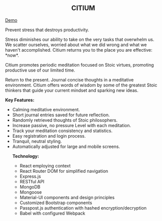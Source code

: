 <p align="center">
  <h2 align="center">CITIUM</h3>
  
  <p>
    <a href="https://raw.githubusercontent.com/scbrazil/citium/main/client/src/assets/images/citium-demo.webp?raw=true">
      Demo
    </a>  
  </p>
</p>

<p>Prevent stress that destroys productivity.</p>

<p>Stress diminishes our ability to take on the very tasks that overwhelm us. We scatter ourselves, worried about what we did wrong and what we haven't accomplished. Citium returns you to the place you are effective: *now*.</p>

<p>Citium promotes periodic meditation focused on Stoic virtues, promoting productive use of our limited time.</p>

<p>Return to the present. Journal concise thoughts in a meditative environment. Citium offers words of wisdom by some of the greatest Stoic thinkers that guide your current mindset and sparking new ideas.</p>

<p><strong>Key Features:</strong></p>

<ul>
  <li>Calming meditative environment.</li>
  <li>Short journal entries saved for future reflection.</li>
  <li>Randomly retrieved thoughts of Stoic philosophers.</li>
  <li>Increase passive, no pressure Level with each meditation.</li>
  <li>Track your meditation consistency and statistics.</li>
  <li>Easy registration and login process.</li>
  <li>Tranquil, neutral styling.</li>
  <li>Automatically adjusted for large and mobile screens.</li
</ul>

<p><strong>Technology:</strong></p>

<ul>
  <li>React employing context</li>
  <li>React Router DOM for simplified navigation</li>
  <li>Express.js</li>
  <li>RESTful API</li>
  <li>MongoDB</li>
  <li>Mongoose</li>
  <li>Material-UI components and design principles</li>
  <li>Customized Bootstrap components</li>
  <li>Passpost.js authentication with hashed encryption/decryption</li>
  <li>Babel with configured Webpack</li>
</ul>
